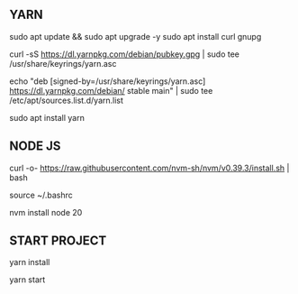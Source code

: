 ## YARN ##

sudo apt update && sudo apt upgrade -y
sudo apt install curl gnupg

curl -sS https://dl.yarnpkg.com/debian/pubkey.gpg | sudo tee /usr/share/keyrings/yarn.asc

echo "deb [signed-by=/usr/share/keyrings/yarn.asc] https://dl.yarnpkg.com/debian/ stable main" | sudo tee /etc/apt/sources.list.d/yarn.list

sudo apt install yarn

## NODE JS ##

curl -o- https://raw.githubusercontent.com/nvm-sh/nvm/v0.39.3/install.sh | bash

source ~/.bashrc

nvm install node 20

## START PROJECT ##

yarn install

yarn start









